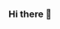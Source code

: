 ### Hi there 👋

<!--
**PhethoK/PhethoK** is a ✨ _special_ ✨ repository because its `README.md` (this file) appears on your GitHub profile.

Here are some ideas to get you started:

- 🔭 I’m currently working on ... a intership project, its a portfolio
- 🌱 I’m currently learning ... javascript
- 👯 I’m looking to collaborate on ...nothing yet
- 🤔 I’m looking for help with ...
- 💬 Ask me about ...
- 📫 How to reach me: ... right here i guess
- 😄 Pronouns: ... human
- ⚡ Fun fact: ... im female
-->
